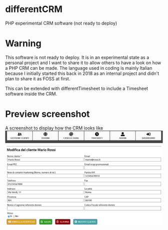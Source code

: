 # differentCRM
 PHP experimental CRM software (not ready to deploy)

# Warning
This software is not ready to deploy. It is in an experimental state as a personal project and I want to share it to allow others to have a look on how a PHP CRM can be made.
The language used in coding is mainly Italian because I initially started this back in 2018 as an internal project and didn't plan to share it as FOSS at first.

This can be extended with differentTimesheet to include a Timesheet software inside the CRM.

# Preview screenshot
A screenshot to display how the CRM looks like
![Interface screenshot](./differentCRM-screenshot1.png)
